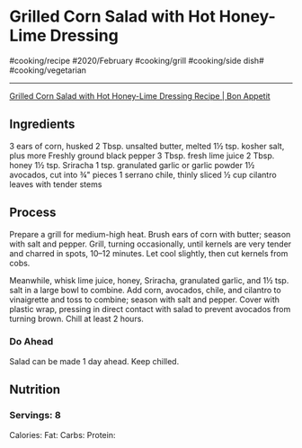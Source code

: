 # Grilled Corn Salad with Hot Honey-Lime Dressing
#cooking/recipe #2020/February #cooking/grill #cooking/side dish# #cooking/vegetarian
- - - -
[Grilled Corn Salad with Hot Honey-Lime Dressing Recipe | Bon Appetit](https://www.bonappetit.com/recipe/grilled-corn-salad-with-hot-honey-lime-dressing)

## Ingredients
3 ears of corn, husked
2 Tbsp. unsalted butter, melted
1½ tsp. kosher salt, plus more
Freshly ground black pepper
3 Tbsp. fresh lime juice
2 Tbsp. honey
1½ tsp. Sriracha
1 tsp. granulated garlic or garlic powder
1½ avocados, cut into ¾" pieces
1 serrano chile, thinly sliced
½ cup cilantro leaves with tender stems

## Process
Prepare a grill for medium-high heat. Brush ears of corn with butter; season with salt and pepper. Grill, turning occasionally, until kernels are very tender and charred in spots, 10–12 minutes. Let cool slightly, then cut kernels from cobs.

Meanwhile, whisk lime juice, honey, Sriracha, granulated garlic, and 1½ tsp. salt in a large bowl to combine. Add corn, avocados, chile, and cilantro to vinaigrette and toss to combine; season with salt and pepper. Cover with plastic wrap, pressing in direct contact with salad to prevent avocados from turning brown. Chill at least 2 hours.

### Do Ahead
Salad can be made 1 day ahead. Keep chilled.

## Nutrition
### Servings: 8
Calories: 
Fat: 
Carbs: 
Protein: 